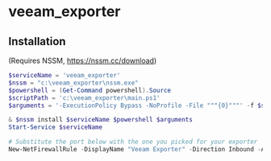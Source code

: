 # veeam_exporter

## Installation

(Requires NSSM, https://nssm.cc/download)

```powershell
$serviceName = 'veeam_exporter'
$nssm = "c:\veeam_exporter\nssm.exe"
$powershell = (Get-Command powershell).Source
$scriptPath = 'c:\veeam_exporter\main.ps1'
$arguments = '-ExecutionPolicy Bypass -NoProfile -File """{0}"""' -f $scriptPath

& $nssm install $serviceName $powershell $arguments
Start-Service $serviceName

# Substitute the port below with the one you picked for your exporter
New-NetFirewallRule -DisplayName "Veeam Exporter" -Direction Inbound -Action Allow -Protocol TCP -LocalPort 9700
```
